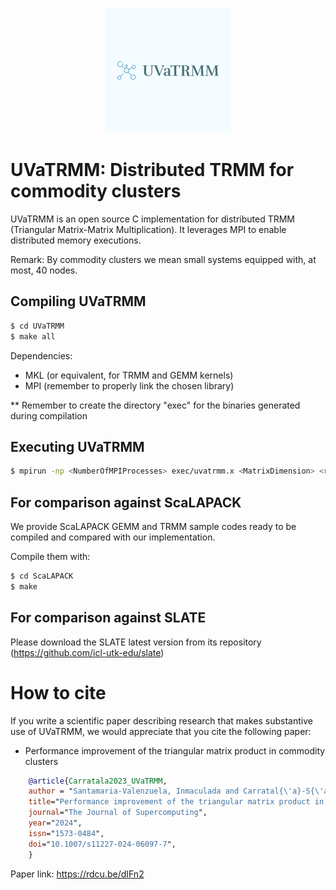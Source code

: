 <p align="center">
    <img src="UVaTRMM_logo.png" alt="UvaTRMM logo">
</p>

# UVaTRMM: Distributed TRMM for commodity clusters

UVaTRMM is an open source C implementation for distributed TRMM (Triangular Matrix-Matrix Multiplication).
It leverages MPI to enable distributed memory executions.

Remark: By commodity clusters we mean small systems equipped with, at most, 40 nodes.

## Compiling UVaTRMM

```bash
$ cd UVaTRMM
$ make all
```

Dependencies: 

* MKL (or equivalent, for TRMM and GEMM kernels)
* MPI (remember to properly link the chosen library)

** Remember to create the directory "exec" for the binaries generated during compilation
 
## Executing UVaTRMM

```bash
$ mpirun -np <NumberOfMPIProcesses> exec/uvatrmm.x <MatrixDimension> <reg/balanced> <boxes/trapezoid>
```

## For comparison against ScaLAPACK

We provide ScaLAPACK GEMM and TRMM sample codes ready to be compiled and compared with our implementation.

Compile them with:
```bash
$ cd ScaLAPACK
$ make
```

## For comparison against SLATE

Please download the SLATE latest version from its repository (https://github.com/icl-utk-edu/slate)

# How to cite

If you write a scientific paper describing research that makes substantive use of UVaTRMM, we would appreciate that you cite the following paper:

* Performance improvement of the triangular matrix product in commodity clusters

```BibTeX
	@article{Carratala2023_UVaTRMM,
	author = "Santamaria-Valenzuela, Inmaculada and Carratal{\'a}-S{\'a}ez, Roc{\'i}o and Torres, Yuri and Llanos, Diego R. and Gonzalez-Escribano, Arturo",
	title="Performance improvement of the triangular matrix product in commodity clusters",
	journal="The Journal of Supercomputing",
	year="2024",
	issn="1573-0484",
	doi="10.1007/s11227-024-06097-7",
	}   
```
Paper link: https://rdcu.be/dIFn2
